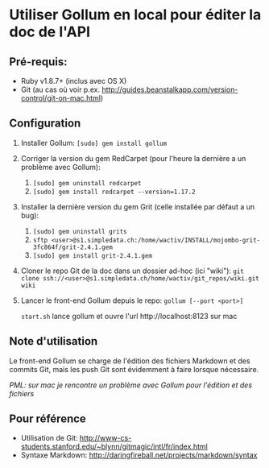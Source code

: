 # Utiliser Gollum en local pour éditer la doc de l'API

## Pré-requis:

* Ruby v1.8.7+ (inclus avec OS X)
* Git (au cas où voir p.ex. http://guides.beanstalkapp.com/version-control/git-on-mac.html)

## Configuration

1. Installer Gollum: `[sudo] gem install gollum`
2. Corriger la version du gem RedCarpet (pour l'heure la dernière a un problème avec Gollum):
	1. `[sudo] gem uninstall redcarpet`
	2. `[sudo] gem install redcarpet --version=1.17.2`
3. Installer la dernière version du gem Grit (celle installée par défaut a un bug):
	1. `[sudo] gem uninstall grits`
	2. `sftp <user>@s1.simpledata.ch:/home/wactiv/INSTALL/mojombo-grit-3fc864f/grit-2.4.1.gem`
	3. `[sudo] gem install grit-2.4.1.gem`
3. Cloner le repo Git de la doc dans un dossier ad-hoc (ici "wiki"): `git clone ssh://<user>@s1.simpledata.ch/home/wactiv/git_repos/wiki.git wiki`
4. Lancer le front-end Gollum depuis le repo: `gollum [--port <port>]`

	`start.sh` lance gollum et ouvre l'url http://localhost:8123 sur mac
   
## Note d'utilisation

Le front-end Gollum se charge de l'édition des fichiers Markdown et des commits Git, mais les push Git sont évidemment à faire lorsque nécessaire.

*PML: sur mac je rencontre un problème avec Gollum pour l'édition et des fichiers*

## Pour référence

* Utilisation de Git: http://www-cs-students.stanford.edu/~blynn/gitmagic/intl/fr/index.html
* Syntaxe Markdown: http://daringfireball.net/projects/markdown/syntax